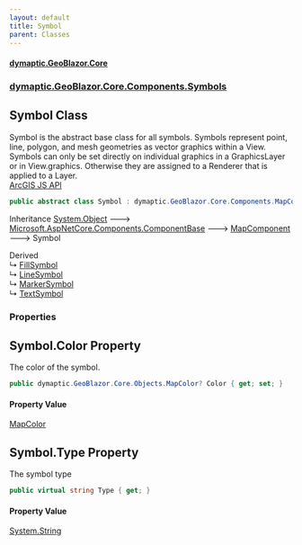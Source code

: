 ```yaml
---
layout: default
title: Symbol
parent: Classes
---
```

#### [dymaptic.GeoBlazor.Core](index.html 'index')
### [dymaptic.GeoBlazor.Core.Components.Symbols](index.html#dymaptic.GeoBlazor.Core.Components.Symbols 'dymaptic.GeoBlazor.Core.Components.Symbols')

## Symbol Class

Symbol is the abstract base class for all symbols. Symbols represent point, line, polygon, and mesh geometries as vector graphics within a View. Symbols can only be set directly on individual graphics in a GraphicsLayer or in View.graphics. Otherwise they are assigned to a Renderer that is applied to a Layer.  
<a target="_blank" href="https://developers.arcgis.com/javascript/latest/api-reference/esri-symbols-Symbol.html">ArcGIS JS API</a>

```csharp
public abstract class Symbol : dymaptic.GeoBlazor.Core.Components.MapComponent
```

Inheritance [System.Object](https://docs.microsoft.com/en-us/dotnet/api/System.Object 'System.Object') &#129106; [Microsoft.AspNetCore.Components.ComponentBase](https://docs.microsoft.com/en-us/dotnet/api/Microsoft.AspNetCore.Components.ComponentBase 'Microsoft.AspNetCore.Components.ComponentBase') &#129106; [MapComponent](dymaptic.GeoBlazor.Core.Components.MapComponent.html 'dymaptic.GeoBlazor.Core.Components.MapComponent') &#129106; Symbol

Derived  
&#8627; [FillSymbol](dymaptic.GeoBlazor.Core.Components.Symbols.FillSymbol.html 'dymaptic.GeoBlazor.Core.Components.Symbols.FillSymbol')  
&#8627; [LineSymbol](dymaptic.GeoBlazor.Core.Components.Symbols.LineSymbol.html 'dymaptic.GeoBlazor.Core.Components.Symbols.LineSymbol')  
&#8627; [MarkerSymbol](dymaptic.GeoBlazor.Core.Components.Symbols.MarkerSymbol.html 'dymaptic.GeoBlazor.Core.Components.Symbols.MarkerSymbol')  
&#8627; [TextSymbol](dymaptic.GeoBlazor.Core.Components.Symbols.TextSymbol.html 'dymaptic.GeoBlazor.Core.Components.Symbols.TextSymbol')
### Properties

<a name='dymaptic.GeoBlazor.Core.Components.Symbols.Symbol.Color'></a>

## Symbol.Color Property

The color of the symbol.

```csharp
public dymaptic.GeoBlazor.Core.Objects.MapColor? Color { get; set; }
```

#### Property Value
[MapColor](dymaptic.GeoBlazor.Core.Objects.MapColor.html 'dymaptic.GeoBlazor.Core.Objects.MapColor')

<a name='dymaptic.GeoBlazor.Core.Components.Symbols.Symbol.Type'></a>

## Symbol.Type Property

The symbol type

```csharp
public virtual string Type { get; }
```

#### Property Value
[System.String](https://docs.microsoft.com/en-us/dotnet/api/System.String 'System.String')
